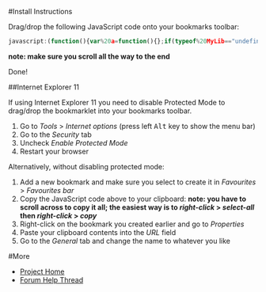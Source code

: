 #Install Instructions

Drag/drop the following JavaScript code onto your bookmarks toolbar:
```javascript
javascript:(function(){var%20a=function(){};if(typeof%20MyLib=="undefined"){var%20b=["https://ajax.googleapis.com/ajax/libs/jquery/1/jquery.min.js","https://rawgit.com/akiller/ocuk-shopping-cart-to-forum-converter/master/ocuk.js"];var%20c=function(){if(b.length>0){var%20d=document.createElement("script");d.src=b.shift();document.body.appendChild(d);var%20e=false;d.onload=d.onreadystatechange=function(){if(!e&&(!this.readyState||this.readyState=="loaded"||this.readyState=="complete")){e=true;d.onload=d.onreadystatechange=null;c()}}}else{a()}};c()}else{a()}})()
```
**note: make sure you scroll all the way to the end**

Done!

##Internet Explorer 11

If using Internet Explorer 11 you need to disable Protected Mode to drag/drop the bookmarklet into your bookmarks toolbar.

1. Go to *Tools* > *Internet options* (press left <kbd>Alt</kbd> key to show the menu bar)
2. Go to the *Security* tab
3. Uncheck *Enable Protected Mode*
4. Restart your browser

Alternatively, without disabling protected mode:

1. Add a new bookmark and make sure you select to create it in *Favourites* > *Favourites bar*
2. Copy the JavaScript code above to your clipboard: __note: you have to scroll across to copy it all; the easiest way is to *right-click* > *select-all* then *right-click* > *copy*__
3. Right-click on the bookmark you created earlier and go to *Properties*
4. Paste your clipboard contents into the *URL* field
5. Go to the *General* tab and change the name to whatever you like

#More
* [Project Home](https://github.com/akiller/ocuk-shopping-cart-to-forum-converter)
* [Forum Help Thread](http://forums.overclockers.co.uk/showthread.php?p=21195107)